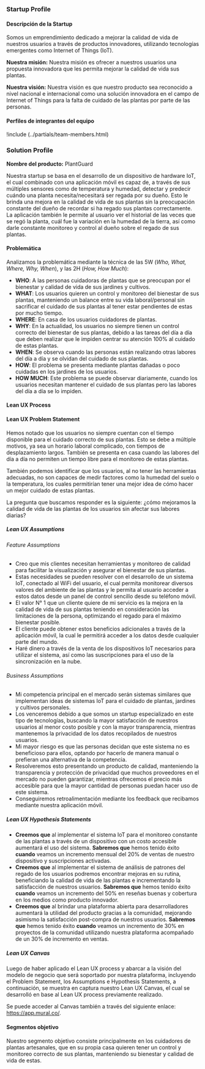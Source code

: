 ### Startup Profile

#### Descripción de la Startup

Somos un emprendimiento dedicado a mejorar la calidad de vida de nuestros usuarios a través de productos innovadores, utilizando tecnologías emergentes como Internet of Things (IoT).

**Nuestra misión:** Nuestra misión es ofrecer a nuestros usuarios una propuesta innovadora que les permita mejorar la calidad de vida sus plantas.

**Nuestra visión:** Nuestra visión es que nuestro producto sea reconocido a nivel nacional e internacional como una solución innovadora en el campo de Internet of Things para la falta de cuidado de las plantas por parte de las personas.

#### Perfiles de integrantes del equipo

!include (../partials/team-members.html)

### Solution Profile

**Nombre del producto:** PlantGuard

Nuestra startup se basa en el desarrollo de un dispositivo de hardware IoT, el cual combinado con una aplicación móvil es capaz de, a través de sus múltiples sensores como de temperatura y humedad, detectar y predecir cuándo una planta necesita/necesitará ser regada por su dueño. Esto le brinda una mejora en la calidad de vida de sus plantas sin la preocupación constante del dueño de recordar si ha regado sus plantas correctamente. La aplicación también le permite al usuario ver el historial de las veces que se regó la planta, cuál fue la variación en la humedad de la tierra, así como darle constante monitoreo y control al dueño sobre el regado de sus plantas.

#### Problemática

Analizamos la problemática mediante la técnica de las 5W (_Who, What, Where, Why, When_), y las 2H (_How, How Much_):

- **WHO**: A las personas cuidadoras de plantas que se preocupan por el bienestar y calidad de vida de sus jardines y cultivos.
- **WHAT**: Los usuarios quieren un control y monitoreo del bienestar de sus plantas, manteniendo un balance entre su vida laboral/personal sin sacrificar el cuidado de sus plantas al tener estar pendientes de estas por mucho tiempo.
- **WHERE**: En casa de los usuarios cuidadores de plantas.
- **WHY**: En la actualidad, los usuarios no siempre tienen un control correcto del bienestar de sus plantas, debido a las tareas del día a día que deben realizar que le impiden centrar su atención 100% al cuidado de estas plantas.
- **WHEN**: Se observa cuando las personas están realizando otras labores del día a día y se olvidan del cuidado de sus plantas.
- **HOW**: El problema se presenta mediante plantas dañadas o poco cuidadas en los jardines de los usuarios.
- **HOW MUCH**: Este problema se puede observar diariamente, cuando los usuarios necesitan mantener el cuidado de sus plantas pero las labores del día a día se lo impiden.

#### Lean UX Process

#### Lean UX Problem Statement

Hemos notado que los usuarios no siempre cuentan con el tiempo disponible para el cuidado correcto de sus plantas. Esto se debe a múltiple motivos, ya sea un horario laboral complicado, con tiempos de desplazamiento largos. También se presenta en casa cuando las labores del día a día no permiten un tiempo libre para el monitoreo de estas plantas.

También podemos identificar que los usuarios, al no tener las herramientas adecuadas, no son capaces de medir factores como la humedad del suelo o la temperatura, los cuales permitirían tener una mejor idea de cómo hacer un mejor cuidado de estas plantas.

La pregunta que buscamos responder es la siguiente: ¿cómo mejoramos la calidad de vida de las plantas de los usuarios sin afectar sus labores diarias?

##### Lean UX Assumptions

###### Feature Assumptions

- Creo que mis clientes necesitan herramientas y monitoreo de calidad para facilitar la visualización y asegurar el bienestar de sus plantas.
- Estas necesidades se pueden resolver con el desarrollo de un sistema IoT, conectado al WiFi del usuario, el cual permita monitorear diversos valores del ambiente de las plantas y le permita al usuario acceder a estos datos desde un panel de control sencillo desde su teléfono móvil.
- El valor N° 1 que un cliente quiere de mi servicio es la mejora en la calidad de vida de sus plantas teniendo en consideración las limitaciones de la persona, optimizando el regado para el máximo bienestar posible.
- El cliente puede obtener estos beneficios adicionales a través de la aplicación móvil, la cual le permitirá acceder a los datos desde cualquier parte del mundo.
- Haré dinero a través de la venta de los dispositivos IoT necesarios para utilizar el sistema, así como las suscripciones para el uso de la sincronización en la nube.

###### Business Assumptions

<!-- TODO: Añadir nombres de sistemas con son competencia directa después de la investigación -->

- Mi competencia principal en el mercado serán sistemas similares que implementan ideas de sistemas IoT para el cuidado de plantas, jardines y cultivos personales.
- Los venceremos debido a que somos un startup especializado en este tipo de tecnologías, buscando la mayor satisfacción de nuestros usuarios al menor costo posible y con la mayor transparencia, mientras mantenemos la privacidad de los datos recopilados de nuestros usuarios.
- Mi mayor riesgo es que las personas decidan que este sistema no es beneficioso para ellos, optando por hacerlo de manera manual o prefieran una alternativa de la competencia.
- Resolveremos esto presentando un producto de calidad, manteniendo la transparencia y protección de privacidad que muchos proveedores en el mercado no pueden garantizar, mientras ofrecemos el precio más accesible para que la mayor cantidad de personas puedan hacer uso de este sistema.
- Conseguiremos retroalimentación mediante los feedback que recibamos mediante nuestra aplicación móvil.

##### Lean UX Hypothesis Statements

- **Creemos que** al implementar el sistema IoT para el monitoreo constante de las plantas a través de un dispositivo con un costo accesible aumentará el uso del sistema. **Sabremos que** hemos tenido éxito **cuando** veamos un incremento mensual del 20% de ventas de nuestro dispositivo y suscripciones activadas.
- **Creemos que** al implementar el sistema de análisis de patrones del regado de los usuarios podremos encontrar mejoras en su rutina, beneficiando la calidad de vida de las plantas e incrementando la satisfacción de nuestros usuarios. **Sabremos que** hemos tenido éxito **cuando** veamos un incremento del 50% en reseñas buenas y cobertura en los medios como producto innovador.
- **Creemos que** al brindar una plataforma abierta para desarrolladores aumentará la utilidad del producto gracias a la comunidad, mejorando asimismo la satisfacción post-compra de nuestros usuarios. **Sabremos que** hemos tenido éxito **cuando** veamos un incremento de 30% en proyectos de la comunidad utilizando nuestra plataforma acompañado de un 30% de incremento en ventas.

##### Lean UX Canvas

Luego de haber aplicado el Lean UX process y abarcar a la visión del modelo de negocio que será soportado por nuestra plataforma, incluyendo el Problem Statement, los Assumptions e Hypothesis Statements, a continuación, se muestra en captura nuestro Lean UX Canvas, el cual se desarrolló en base al Lean UX process previamente realizado.

<!-- TODO: Usar el modelo de Canvas de Mural, exportar e incrustar aquí -->

Se puede acceder al Canvas también a través del siguiente enlace: <https://app.mural.co/>.

#### Segmentos objetivo

Nuestro segmento objetivo consiste principalmente en los cuidadores de plantas artesanales, que en su propia casa quieren tener un control y monitoreo correcto de sus plantas, manteniendo su bienestar y calidad de vida de estas.
